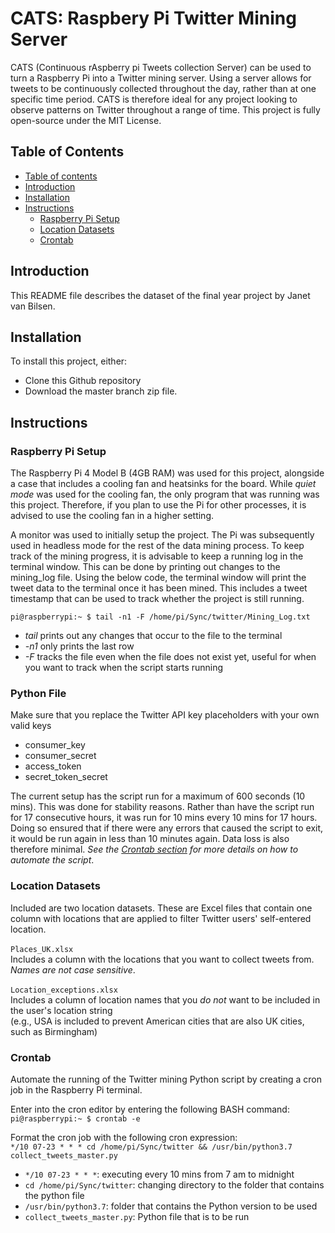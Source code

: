 # CATS: Raspbery Pi Twitter Mining Server
CATS (Continuous rAspberry pi Tweets collection Server) can be used to turn a Raspberry Pi into a Twitter mining server. Using a server allows for tweets to be continuously collected throughout the day, rather than at one specific time period. CATS is therefore ideal for any project looking to observe patterns on Twitter throughout a range of time. This project is fully open-source under the MIT License.

## Table of Contents ##
<!--ts-->
   * [Table of contents](#table-of-contents)
   * [Introduction](#introduction)
   * [Installation](#installation)
   * [Instructions](#instructions)
      * [Raspberry Pi Setup](#raspberry-pi-setup)
      * [Location Datasets](#location-datasets)
      * [Crontab](#crontab)
<!--te-->

## Introduction ##
This README file describes the dataset of the final year project by Janet van Bilsen.  

## Installation ##
To install this project, either:
* Clone this Github repository 
* Download the master branch zip file.


## Instructions ##

### Raspberry Pi Setup ###
The Raspberry Pi 4 Model B (4GB RAM) was used for this project, alongside a case that includes a cooling fan and heatsinks for the board. While _quiet mode_ was used for the cooling fan, the only program that was running was this project. Therefore, if you plan to use the Pi for other processes, it is advised to use the cooling fan in a higher setting.<br />

A monitor was used to initially setup the project. The Pi was subsequently used in headless mode for the rest of the data mining process. To keep track of the mining progress, it is advisable to keep a running log in the terminal window. This can be done by printing out changes to the mining_log file. Using the below code, the terminal window will print the tweet data to the terminal once it has been mined. This includes a tweet timestamp that can be used to track whether the project is still running.<br />

`pi@raspberrypi:~ $ tail -n1 -F /home/pi/Sync/twitter/Mining_Log.txt`
* _tail_ prints out any changes that occur to the file to the terminal 
* _-n1_ only prints the last row
* _-F_ tracks the file even when the file does not exist yet, useful for when you want to track when the script starts running

### Python File ###
Make sure that you replace the Twitter API key placeholders with your own valid keys
* consumer_key
* consumer_secret
* access_token
* secret_token_secret<br />

The current setup has the script run for a maximum of 600 seconds (10 mins). This was done for stability reasons. Rather than have the script run for 17 consecutive hours, it was run for 10 mins every 10 mins for 17 hours. Doing so ensured that if there were any errors that caused the script to exit, it would be run again in less than 10 minutes again. Data loss is also therefore minimal. _See the [Crontab section](#crontab) for more details on how to automate the script_.


### Location Datasets ###
Included are two location datasets. These are Excel files that contain one column with locations that are applied to filter Twitter users' self-entered location. <br /><br />
`Places_UK.xlsx`<br />
Includes a column with the locations that you want to collect tweets from. _Names are not case sensitive_.
<br />
<br />
`Location_exceptions.xlsx`<br /> 
Includes a column of location names that you _do not_ want to be included in the user's location string<br />
(e.g., USA is included to prevent American cities that are also UK cities, such as Birmingham)

### Crontab ###
Automate the running of the Twitter mining Python script by creating a cron job in the Raspberry Pi terminal.<br />

Enter into the cron editor by entering the following BASH command:<br />
`pi@raspberrypi:~ $ crontab -e`<br />
  
Format the cron job with the following cron expression:<br />
`*/10 07-23 * * * cd /home/pi/Sync/twitter && /usr/bin/python3.7 collect_tweets_master.py`  

* `*/10 07-23 * * *`: executing every 10 mins from 7 am to midnight
* `cd /home/pi/Sync/twitter`: changing directory to the folder that contains the python file
* `/usr/bin/python3.7`: folder that contains the Python version to be used
* `collect_tweets_master.py`: Python file that is to be run
